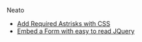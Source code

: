 Neato


 - [Add Required Astrisks with CSS](Add_Required_Astrisks_with_CSS.md)
 - [Embed a Form with easy to read JQuery](/portals/jquery-form-embed.md)
